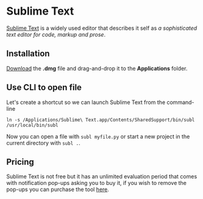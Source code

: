 # Sublime Text

[Sublime Text](http://www.sublimetext.com/) is a widely used editor that describes it self as _a sophisticated text editor for code, markup and prose_.

## Installation

[Download](http://www.sublimetext.com/) the **.dmg** file and drag-and-drop it to the **Applications** folder.

## Use CLI to open file

Let's create a shortcut so we can launch Sublime Text from the command-line

    ln -s /Applications/Sublime\ Text.app/Contents/SharedSupport/bin/subl /usr/local/bin/subl

Now you can open a file with `subl myfile.py` or start a new project in the current directory with `subl .`.

## Pricing

Sublime Text is not free but it has an unlimited evaluation period that comes with notification pop-ups asking you to buy it, if you wish to remove the pop-ups you can purchase the tool [here](http://www.sublimetext.com/buy).
